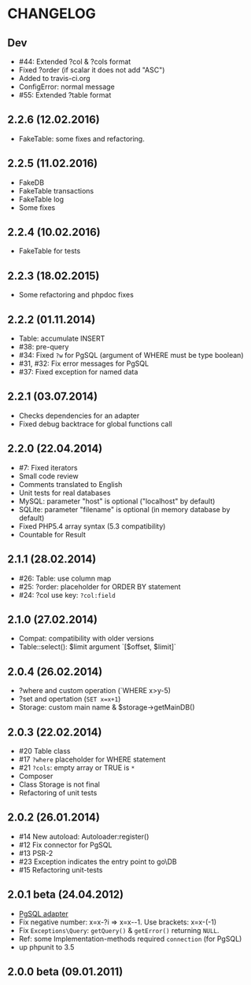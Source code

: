 # CHANGELOG

## Dev

* #44: Extended ?col & ?cols format
* Fixed ?order (if scalar it does not add "ASC")
* Added to travis-ci.org
* ConfigError: normal message
* #55: Extended ?table format

## 2.2.6 (12.02.2016)

* FakeTable: some fixes and refactoring.

## 2.2.5 (11.02.2016)

* FakeDB
* FakeTable transactions
* FakeTable log
* Some fixes

## 2.2.4 (10.02.2016)

* FakeTable for tests

## 2.2.3 (18.02.2015)

* Some refactoring and phpdoc fixes

## 2.2.2 (01.11.2014)

* Table: accumulate INSERT
* #38: pre-query
* #34: Fixed `?w` for PgSQL (argument of WHERE must be type boolean)
* #31, #32: Fix error messages for PgSQL
* #37: Fixed exception for named data

## 2.2.1 (03.07.2014)

* Checks dependencies for an adapter
* Fixed debug backtrace for global functions call

## 2.2.0 (22.04.2014)

* #7: Fixed iterators
* Small code review
* Comments translated to English
* Unit tests for real databases
* MySQL: parameter "host" is optional ("localhost" by default)
* SQLite: parameter "filename" is optional (in memory database by default)
* Fixed PHP5.4 array syntax (5.3 compatibility)
* Countable for Result

## 2.1.1 (28.02.2014)

* #26: Table: use column map
* #25: ?order: placeholder for ORDER BY statement
* #24: ?col use key: `?col:field`

## 2.1.0 (27.02.2014)

* Compat: compatibility with older versions
* Table::select(): $limit argument `[$offset, $limit]`

## 2.0.4 (26.02.2014)

* ?where and custom operation (`WHERE x>y-5)
* ?set and opertation (`SET x=x+1`)
* Storage: custom main name & $storage->getMainDB()

## 2.0.3 (22.02.2014)

* #20 Table class
* #17 `?where` placeholder for WHERE statement
* #21 `?cols`: empty array or TRUE is `*`
* Composer
* Class Storage is not final
* Refactoring of unit tests

## 2.0.2 (26.01.2014)

* #14 New autoload: Autoloader:register()
* #12 Fix connector for PgSQL
* #13 PSR-2
* #23 Exception indicates the entry point to go\DB
* #15 Refactoring unit-tests

## 2.0.1 beta (24.04.2012)

* [PgSQL adapter](https://github.com/vasa-c/go-db/wiki/Adapters_pgsql)
* Fix negative number: x=x-?i => x=x--1. Use brackets: x=x-(-1)
* Fix `Exceptions\Query`: `getQuery()` & `getError()` returning `NULL`.
* Ref: some Implementation-methods required `connection` (for PgSQL)
* up phpunit to 3.5

## 2.0.0 beta (09.01.2011)

